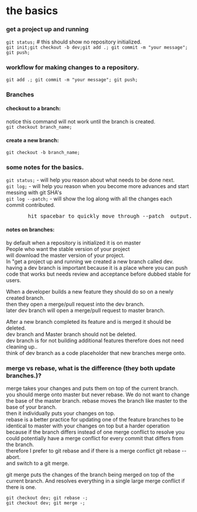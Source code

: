 # the basics
### get a project up and running
`git status;` # this should show no repository initialized.
<br>`git init;git checkout -b dev;git add .; git commit -m "your message"; git push;`

### workflow for making changes to a repository.
`git add .; git commit -m "your message"; git push;`

### Branches
#### checkout to a branch:
notice this command will not work until the branch is created.
<br>`git checkout branch_name;`
#### create a new branch:
`git checkout -b branch_name;`

### some notes for the basics.
`git status;` - will help you reason about what needs to be done next.
<br>`git log;` - will help you reason when you become more advances and start messing with git SHA's
<br>`git log --patch;` - will show the log along with all the changes each commit contributed.
<pre>       hit spacebar to quickly move through --patch  output.</pre>

#### notes on branches:
by default when a repository is initialized it is on master
<br>People who want the stable version of your project 
<br>will download the master version of your project.
<br>In "get a project up and running we created a new branch called dev.
<br>having a dev branch is important because it is a place where you can push
<br>code that works but needs review and acceptance before dubbed stable for users.

When a developer builds a new feature they should do so on a newly created branch.
<br>then they open a merge/pull request into the dev branch.
<br>later dev branch will open a merge/pull request to master branch.

After a new branch completed its feature and is merged it should be deleted.
<br>dev branch and Master branch should not be deleted. 
<br>dev branch is for not building additional features therefore does not need cleaning up..
<br>think of dev branch as a code placeholder that new branches merge onto.

### merge vs rebase, what is the difference (they both update branches.)?
merge takes your changes and puts them on top of the current branch.
<br>you should merge onto master but never rebase. We do not want to change the base of the master branch.
rebase moves the branch like master to the base of your branch.
<br>then it individually puts your changes on top.
<br>rebase is a better practice for updating one of the feature branches to be identical to master with your changes on top but a harder operation because if the branch differs instead of one merge conflict to resolve you could potentially have a merge conflict for every commit that differs from the branch.
<br>therefore I prefer to git rebase and if there is a merge conflict git rebase --abort.
<br>and switch to a git merge.

git merge puts the changes of the branch being merged on top of the current branch.
And resolves everything in a single large merge conflict if there is one.
```
git checkout dev; git rebase -;
git checkout dev; git merge -;
```


